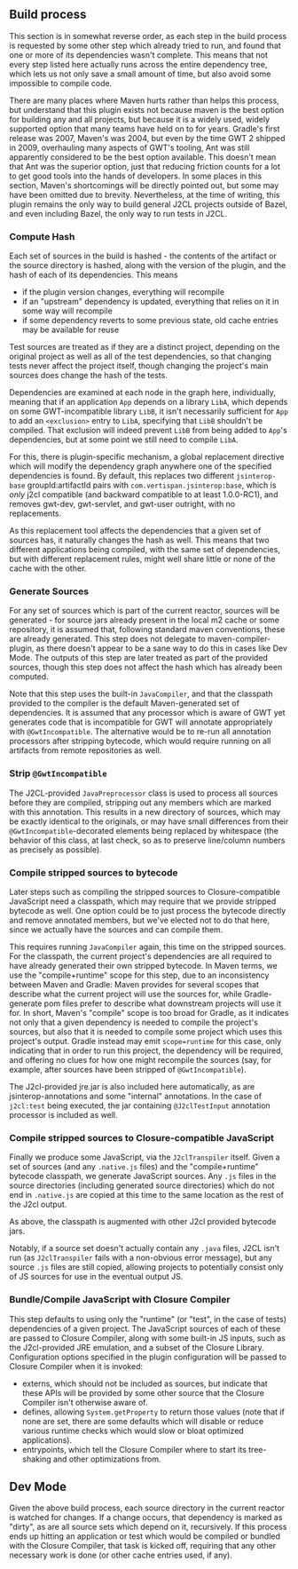 ## Build process

This section is in somewhat reverse order, as each step in the build process is requested by some other step
which already tried to run, and found that one or more of its dependencies wasn't complete. This means that
not every step listed here actually runs across the entire dependency tree, which lets us not only save a small
amount of time, but also avoid some impossible to compile code.

There are many places where Maven hurts rather than helps this process, but understand that this plugin exists
not because maven is the best option for building any and all projects, but because it is a widely used, widely
supported option that many teams have held on to for years. Gradle's first release was 2007, Maven's was 2004, 
but even by the time GWT 2 shipped in 2009, overhauling many aspects of GWT's tooling, Ant was still apparently 
considered to be the best option available. This doesn't mean that Ant was the superior option, just that reducing
friction counts for a lot to get good tools into the hands of developers. In some places in this section, Maven's
shortcomings will be directly pointed out, but some may have been omitted due to brevity. Nevertheless, at the
time of writing, this plugin remains the only way to build general J2CL projects outside of Bazel, and even
including Bazel, the only way to run tests in J2CL.


### Compute Hash
Each set of sources in the build is hashed - the contents of the artifact or the source directory is hashed, along
with the version of the plugin, and the hash of each of its dependencies. This means
 * if the plugin version changes, everything will recompile
 * if an "upstream" dependency is updated, everything that relies on it in some way will recompile
 * if some dependency reverts to some previous state, old cache entries may be available for reuse

Test sources are treated as if they are a distinct project, depending on the original project as well as all
of the test dependencies, so that changing tests never affect the project itself, though changing the project's
main sources does change the hash of the tests.

Dependencies are examined at each node in the graph here, individually, meaning that if an application `App` depends
on a library `LibA`, which depends on some GWT-incompatible library `LibB`, it isn't necessarily sufficient for 
`App` to add an `<exclusion>` entry to `LibA`, specifying that `LibB` shouldn't be compiled. That exclusion will
indeed prevent `LibB` from being added to `App`'s dependencies, but at some point we still need to compile `LibA`.

For this, there is plugin-specific mechanism, a global replacement directive which will modify the dependency graph
anywhere one of the specified dependencies is found. By default, this replaces two different `jsinterop-base`
groupId:artifactId pairs with `com.vertispan.jsinterop:base`, which is _only_ j2cl compatible (and backward 
compatible to at least 1.0.0-RC1), and removes gwt-dev, gwt-servlet, and gwt-user outright, with no replacements.

As this replacement tool affects the dependencies that a given set of sources has, it naturally changes the hash as
well. This means that two different applications being compiled, with the same set of dependencies, but with
different replacement rules, might well share little or none of the cache with the other. 


### Generate Sources
For any set of sources which is part of the current reactor, sources will be generated - for source jars already
present in the local m2 cache or some repository, it is assumed that, following standard maven conventions, these
are already generated. This step does not delegate to maven-compiler-plugin, as there doesn't appear to be a sane
way to do this in cases like Dev Mode. The outputs of this step are later treated as part of the provided sources,
though this step does not affect the hash which has already been computed.

Note that this step uses the built-in `JavaCompiler`, and that the classpath provided to the compiler is the default
Maven-generated set of dependencies. It is assumed that any processor which is aware of GWT yet generates code
that is incompatible for GWT will annotate appropriately with `@GwtIncompatible`. The alternative would be to re-run
all annotation processors after stripping bytecode, which would require running on all artifacts from remote
repositories as well.


### Strip `@GwtIncompatible`
The J2CL-provided `JavaPreprocessor` class is used to process all sources before they are compiled, stripping out
any members which are marked with this annotation. This results in a new directory of sources, which may be 
exactly identical to the originals, or may have small differences from their `@GwtIncompatible`-decorated elements
being replaced by whitespace (the behavior of this class, at last check, so as to preserve line/column numbers as
precisely as possible).


### Compile stripped sources to bytecode
Later steps such as compiling the stripped sources to Closure-compatible JavaScript need a classpath, which may
require that we provide stripped bytecode as well. One option could be to just process the bytecode directly and
remove annotated members, but we've elected not to do that here, since we actually have the sources and can compile
them.

This requires running `JavaCompiler` again, this time on the stripped sources. For the classpath, the current project's
dependencies are all required to have already generated their own stripped bytecode. In Maven terms, we use the 
"compile+runtime" scope for this step, due to an inconsistency between Maven and Gradle: Maven provides for several
scopes that describe what the current project will use the sources for, while Gradle-generate pom files prefer to
describe what downstream projects will use it for. In short, Maven's "compile" scope is too broad for Gradle, as it
indicates not only that a given dependency is needed to compile the project's sources, but also that it is needed
to compile some project which uses this project's output. Gradle instead may emit `scope=runtime` for this case,
only indicating that in order to run this project, the dependency will be required, and offering no clues for how
one might recompile the sources (say, for example, after sources have been stripped of `@GwtIncompatible`).

The J2cl-provided jre.jar is also included here automatically, as are jsinterop-annotations and some "internal"
annotations. In the case of `j2cl:test` being executed, the jar containing `@J2clTestInput` annotation processor is 
included as well.


### Compile stripped sources to Closure-compatible JavaScript
Finally we produce some JavaScript, via the `J2clTranspiler` itself. Given a set of sources (and any `.native.js` files)
and the "compile+runtime" bytecode classpath, we generate JavaScript sources. Any `.js` files in the source directories
(including generated source directories) which do not end in `.native.js` are copied at this time to the same location 
as the rest of the J2cl output.

As above, the classpath is augmented with other J2cl provided bytecode jars.

Notably, if a source set doesn't actually contain any `.java` files, J2CL isn't run (as `J2clTranspiler` fails with
a non-obvious error message), but any source `.js` files are still copied, allowing projects to potentially consist
only of JS sources for use in the eventual output JS.


### Bundle/Compile JavaScript with Closure Compiler
This step defaults to using only the "runtime" (or "test", in the case of tests) dependencies of a given project. The
JavaScript sources of each of these are passed to Closure Compiler, along with some built-in JS inputs, such as the
J2cl-provided JRE emulation, and a subset of the Closure Library. Configuration options specified in the plugin 
configuration will be passed to Closure Compiler when it is invoked:

 * externs, which should not be included as sources, but indicate that these APIs will be provided by some other source
 that the Closure Compiler isn't otherwise aware of.
 * defines, allowing `System.getProperty` to return those values (note that if none are set, there are some defaults
 which will disable or reduce various runtime checks which would slow or bloat optimized applications).
 * entrypoints, which tell the Closure Compiler where to start its tree-shaking and other optimizations from.


## Dev Mode
Given the above build process, each source directory in the current reactor is watched for changes. If a change occurs,
that dependency is marked as "dirty", as are all source sets which depend on it, recursively. If this process ends up
hitting an application or test which would be compiled or bundled with the Closure Compiler, that task is kicked off,
requiring that any other necessary work is done (or other cache entries used, if any).